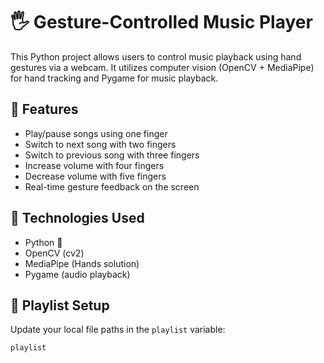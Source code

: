# 🖐️ Gesture-Controlled Music Player

This Python project allows users to control music playback using hand gestures via a webcam. It utilizes computer vision (OpenCV + MediaPipe) for hand tracking and Pygame for music playback.

## 🎵 Features

- Play/pause songs using one finger
- Switch to next song with two fingers
- Switch to previous song with three fingers
- Increase volume with four fingers
- Decrease volume with five fingers
- Real-time gesture feedback on the screen

## 🧰 Technologies Used

- Python 🐍
- OpenCV (cv2)
- MediaPipe (Hands solution)
- Pygame (audio playback)

## 📁 Playlist Setup

Update your local file paths in the `playlist` variable:

```python
playlist 
